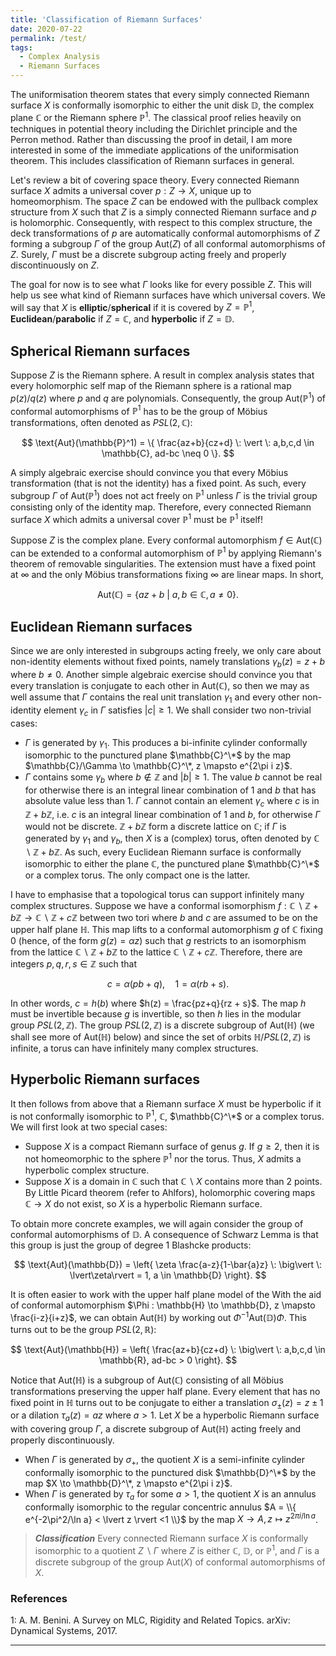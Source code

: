 ```yaml
---
title: 'Classification of Riemann Surfaces'
date: 2020-07-22
permalink: /test/
tags:
  - Complex Analysis
  - Riemann Surfaces
---
```


The uniformisation theorem states that every simply connected Riemann surface $X$ is conformally isomorphic to either the unit disk $\mathbb{D}$, the complex plane $\mathbb{C}$ or the Riemann sphere $\mathbb{P}^1$. The classical proof relies heavily on techniques in potential theory including the Dirichlet principle and the Perron method. Rather than discussing the proof in detail, I am more interested in some of the immediate applications of the uniformisation theorem. This includes classification of Riemann surfaces in general.

Let's review a bit of covering space theory. Every connected Riemann surface $X$ admits a universal cover $p : Z \to X$, unique up to homeomorphism. The space $Z$ can be endowed with the pullback complex structure from $X$ such that $Z$ is a simply connected Riemann surface and $p$ is holomorphic. Consequently, with respect to this complex structure, the deck transformations of $p$ are automatically conformal automorphisms of $Z$ forming a subgroup $\Gamma$ of the group $\text{Aut}(Z)$ of all conformal automorphisms of $Z$. Surely, $\Gamma$ must be a discrete subgroup acting freely and properly discontinuously on $Z$.

The goal for now is to see what $\Gamma$ looks like for every possible $Z$. This will help us see what kind of Riemann surfaces have which universal covers. We will say that $X$ is **elliptic**/**spherical** if it is covered by $Z = \mathbb{P}^1$, **Euclidean**/**parabolic** if $Z = \mathbb{C}$, and **hyperbolic** if $Z = \mathbb{D}$.

## Spherical Riemann surfaces

Suppose $Z$ is the Riemann sphere. A result in complex analysis states that every holomorphic self map of the Riemann sphere is a rational map $p(z)/q(z)$ where $p$ and $q$ are polynomials. Consequently, the group $\text{Aut}(\mathbb{P}^1)$ of conformal automorphisms of $\mathbb{P}^1$ has to be the group of Möbius transformations, often denoted as $PSL(2,\mathbb{C})$:

$$
\text{Aut}(\mathbb{P}^1) = \{ \frac{az+b}{cz+d} \: \vert \: a,b,c,d \in \mathbb{C}, ad-bc \neq 0 \}.
$$

A simply algebraic exercise should convince you that every Möbius transformation (that is not the identity) has a fixed point. As such, every subgroup $\Gamma$ of $\text{Aut}(\mathbb{P}^1)$ does not act freely on $\mathbb{P}^1$ unless $\Gamma$ is the trivial group consisting only of the identity map. Therefore, every connected Riemann surface $X$ which admits a universal cover $\mathbb{P}^1$ must be $\mathbb{P}^1$ itself!

Suppose $Z$ is the complex plane. Every conformal automorphism $f \in \text{Aut}(\mathbb{C})$ can be extended to a conformal automorphism of $\mathbb{P}^1$ by applying Riemann's theorem of removable singularities. The extension must have a fixed point at $\infty$ and the only Möbius transformations fixing $\infty$ are linear maps. In short,

$$
\text{Aut}(\mathbb{C}) = \{ az+b \: \big\vert \: a,b \in \mathbb{C}, a \neq 0 \}.
$$

## Euclidean Riemann surfaces

Since we are only interested in subgroups acting freely, we only care about non-identity elements without fixed points, namely translations $\gamma_b(z) = z+b$ where $b\neq 0$. Another simple algebraic exercise should convince you that every translation is conjugate to each other in $\text{Aut}(\mathbb{C})$, so then we may as well assume that $\Gamma$ contains the real unit translation $\gamma_1$ and every other non-identity element $\gamma_c$ in $\Gamma$ satisfies $|c|\geq 1$. We shall consider two non-trivial cases:
* $\Gamma$ is generated by $\gamma_1$. This produces a bi-infinite cylinder conformally isomorphic to the punctured plane $\mathbb{C}^\*$ by the map $\mathbb{C}/\Gamma \to \mathbb{C}^\*, z \mapsto e^{2\pi i z}$.
* $\Gamma$ contains some $\gamma_b$ where $b \not\in \mathbb{Z}$ and $|b|\geq 1$. The value $b$ cannot be real for otherwise there is an integral linear combination of $1$ and $b$ that has absolute value less than $1$. $\Gamma$ cannot contain an element $\gamma_c$ where $c$ is in $\mathbb{Z} + b\mathbb{Z}$, i.e. $c$ is an integral linear combination of $1$ and $b$, for otherwise $\Gamma$ would not be discrete. $\mathbb{Z} + b\mathbb{Z}$ form a discrete lattice on $\mathbb{C}$; if $\Gamma$ is generated by $\gamma_1$ and $\gamma_b$, then $X$ is a (complex) torus, often denoted by $\mathbb{C} \backslash \mathbb{Z} + b\mathbb{Z}$.
As such, every Euclidean Riemann surface is conformally isomorphic to either the plane $\mathbb{C}$, the punctured plane $\mathbb{C}^\*$ or a complex torus. The only compact one is the latter.

I have to emphasise that a topological torus can support infinitely many complex structures. Suppose we have a conformal isomorphism $f : \mathbb{C} \backslash \mathbb{Z} + b\mathbb{Z} \to \mathbb{C} \backslash \mathbb{Z} + c\mathbb{Z}$ between two tori where $b$ and $c$ are assumed to be on the upper half plane $\mathbb{H}$. This map lifts to a conformal automorphism $g$ of $\mathbb{C}$ fixing $0$ (hence, of the form $g(z) = \alpha z$) such that $g$ restricts to an isomorphism from the lattice $\mathbb{C} \backslash \mathbb{Z} + b\mathbb{Z}$ to the lattice $\mathbb{C} \backslash \mathbb{Z} + c\mathbb{Z}$. Therefore, there are integers $p,q,r,s \in \mathbb{Z}$ such that

$$
c = \alpha(p b + q), \quad 1 = \alpha(r b + s).
$$

In other words, $c = h(b)$ where $h(z) = \frac{pz+q}{rz + s}$. The map $h$ must be invertible because $g$ is invertible, so then $h$ lies in the modular group $PSL(2,\mathbb{Z})$. The group $PSL(2,\mathbb{Z})$ is a discrete subgroup of $\text{Aut}(\mathbb{H})$ (we shall see more of $\text{Aut}(\mathbb{H})$ below) and since the set of orbits $\mathbb{H} / PSL(2,\mathbb{Z})$ is infinite, a torus can have infinitely many complex structures.

## Hyperbolic Riemann surfaces

It then follows from above that a Riemann surface $X$ must be hyperbolic if it is not conformally isomorphic to $\mathbb{P}^1$, $\mathbb{C}$, $\mathbb{C}^\*$ or a complex torus. We will first look at two special cases:
* Suppose $X$ is a compact Riemann surface of genus $g$. If $g \geq 2$, then it is not homeomorphic to the sphere $\mathbb{P}^1$ nor the torus. Thus, $X$ admits a hyperbolic complex structure.
* Suppose $X$ is a domain in $\mathbb{C}$ such that $\mathbb{C} \backslash X$ contains more than 2 points. By Little Picard theorem (refer to Ahlfors), holomorphic covering maps $\mathbb{C} \to X$ do not exist, so $X$ is a hyperbolic Riemann surface.

To obtain more concrete examples, we will again consider the group of conformal automorphisms of $\mathbb{D}$. A consequence of Schwarz Lemma is that this group is just the group of degree 1 Blashcke products:

$$
\text{Aut}(\mathbb{D}) = \left{ \zeta \frac{a-z}{1-\bar{a}z} \: \big\vert \: \lvert\zeta\rvert = 1, a \in \mathbb{D} \right}.
$$

It is often easier to work with the upper half plane model of the With the aid of conformal automorphism $\Phi : \mathbb{H} \to \mathbb{D}, z \mapsto \frac{i-z}{i+z}$, we can obtain $\text{Aut}(\mathbb{H})$ by working out $\Phi^{-1} \text{Aut}(\mathbb{D}) \Phi$. This turns out to be the group $PSL(2,\mathbb{R})$:

$$
\text{Aut}(\mathbb{H}) = \left{ \frac{az+b}{cz+d} \: \big\vert \: a,b,c,d \in \mathbb{R}, ad-bc > 0 \right}.
$$

Notice that $\text{Aut}(\mathbb{H})$ is a subgroup of $\text{Aut}(\mathbb{C})$ consisting of all Möbius transformations preserving the upper half plane. Every element that has no fixed point in $\mathbb{H}$ turns out to be conjugate to either a translation $\sigma_{\pm}(z) = z \pm 1$ or a dilation $\tau_a(z) = az$ where $a>1$. Let $X$ be a hyperbolic Riemann surface with covering group $\Gamma$, a discrete subgroup of $\text{Aut}(\mathbb{H})$ acting freely and properly discontinuously.
* When $\Gamma$ is generated by $\sigma_{+}$, the quotient $X$ is a semi-infinite cylinder conformally isomorphic to the punctured disk $\mathbb{D}^\*$ by the map $X \to \mathbb{D}^\*, z \mapsto e^{2\pi i z}$.
* When $\Gamma$ is generated by $\tau_a$ for some $a>1$, the quotient $X$ is an annulus conformally isomorphic to the regular concentric annulus $A = \\{ e^{-2\pi^2/\ln a} < \lvert z \rvert <1 \\}$ by the map $X \to A, z \mapsto z^{2\pi i/\ln a}$.


> **_Classification_** Every connected Riemann surface $X$ is conformally isomorphic to a quotient $Z \backslash \Gamma$ where $Z$ is either $\mathbb{C}$, $\mathbb{D}$, or $\mathbb{P}^1$, and $\Gamma$ is a discrete subgroup of the group $\text{Aut}(X)$ of conformal automorphisms of $X$.



### References
<a name="fn1">1</a>: A. M. Benini. A Survey on MLC, Rigidity and Related Topics. arXiv: Dynamical Systems, 2017.  

------
